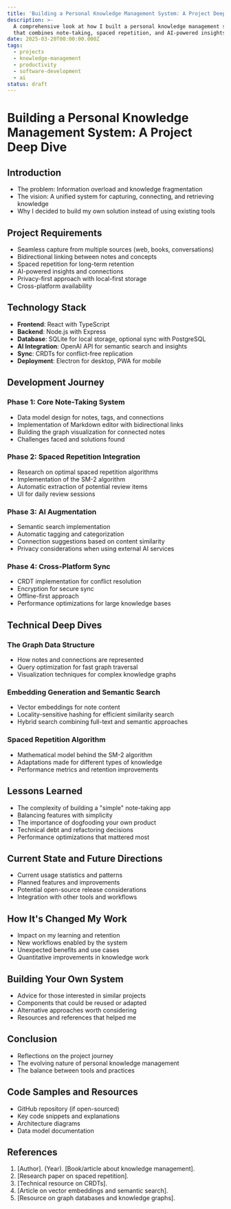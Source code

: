 ```yaml
---
title: 'Building a Personal Knowledge Management System: A Project Deep Dive'
description: >-
  A comprehensive look at how I built a personal knowledge management system
  that combines note-taking, spaced repetition, and AI-powered insights.
date: 2025-03-20T00:00:00.000Z
tags:
  - projects
  - knowledge-management
  - productivity
  - software-development
  - ai
status: draft
---
```


# Building a Personal Knowledge Management System: A Project Deep Dive

## Introduction

- The problem: Information overload and knowledge fragmentation
- The vision: A unified system for capturing, connecting, and retrieving knowledge
- Why I decided to build my own solution instead of using existing tools

## Project Requirements

- Seamless capture from multiple sources (web, books, conversations)
- Bidirectional linking between notes and concepts
- Spaced repetition for long-term retention
- AI-powered insights and connections
- Privacy-first approach with local-first storage
- Cross-platform availability

## Technology Stack

- **Frontend**: React with TypeScript
- **Backend**: Node.js with Express
- **Database**: SQLite for local storage, optional sync with PostgreSQL
- **AI Integration**: OpenAI API for semantic search and insights
- **Sync**: CRDTs for conflict-free replication
- **Deployment**: Electron for desktop, PWA for mobile

## Development Journey

### Phase 1: Core Note-Taking System

- Data model design for notes, tags, and connections
- Implementation of Markdown editor with bidirectional links
- Building the graph visualization for connected notes
- Challenges faced and solutions found

### Phase 2: Spaced Repetition Integration

- Research on optimal spaced repetition algorithms
- Implementation of the SM-2 algorithm
- Automatic extraction of potential review items
- UI for daily review sessions

### Phase 3: AI Augmentation

- Semantic search implementation
- Automatic tagging and categorization
- Connection suggestions based on content similarity
- Privacy considerations when using external AI services

### Phase 4: Cross-Platform Sync

- CRDT implementation for conflict resolution
- Encryption for secure sync
- Offline-first approach
- Performance optimizations for large knowledge bases

## Technical Deep Dives

### The Graph Data Structure

- How notes and connections are represented
- Query optimization for fast graph traversal
- Visualization techniques for complex knowledge graphs

### Embedding Generation and Semantic Search

- Vector embeddings for note content
- Locality-sensitive hashing for efficient similarity search
- Hybrid search combining full-text and semantic approaches

### Spaced Repetition Algorithm

- Mathematical model behind the SM-2 algorithm
- Adaptations made for different types of knowledge
- Performance metrics and retention improvements

## Lessons Learned

- The complexity of building a "simple" note-taking app
- Balancing features with simplicity
- The importance of dogfooding your own product
- Technical debt and refactoring decisions
- Performance optimizations that mattered most

## Current State and Future Directions

- Current usage statistics and patterns
- Planned features and improvements
- Potential open-source release considerations
- Integration with other tools and workflows

## How It's Changed My Work

- Impact on my learning and retention
- New workflows enabled by the system
- Unexpected benefits and use cases
- Quantitative improvements in knowledge work

## Building Your Own System

- Advice for those interested in similar projects
- Components that could be reused or adapted
- Alternative approaches worth considering
- Resources and references that helped me

## Conclusion

- Reflections on the project journey
- The evolving nature of personal knowledge management
- The balance between tools and practices

## Code Samples and Resources

- GitHub repository (if open-sourced)
- Key code snippets and explanations
- Architecture diagrams
- Data model documentation

## References

1. [Author]. (Year). [Book/article about knowledge management].
2. [Research paper on spaced repetition].
3. [Technical resource on CRDTs].
4. [Article on vector embeddings and semantic search].
5. [Resource on graph databases and knowledge graphs]. 
